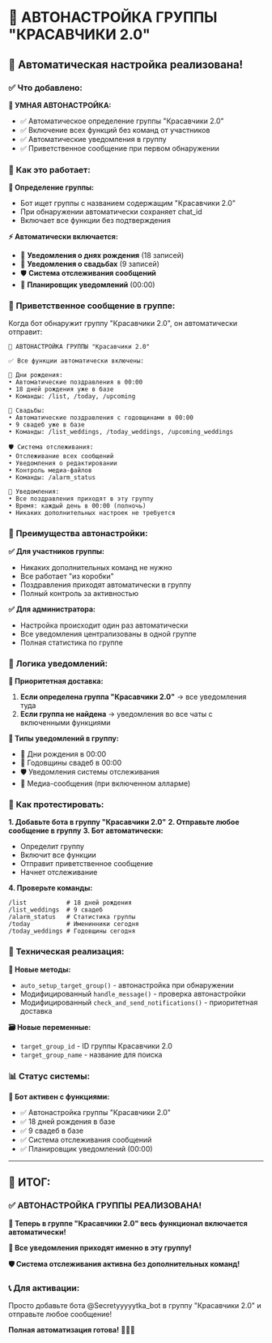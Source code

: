 # 🎯 АВТОНАСТРОЙКА ГРУППЫ "КРАСАВЧИКИ 2.0"

## 🚀 Автоматическая настройка реализована!

### ✅ **Что добавлено:**

**🎯 УМНАЯ АВТОНАСТРОЙКА:**
- ✅ Автоматическое определение группы "Красавчики 2.0"
- ✅ Включение всех функций без команд от участников
- ✅ Автоматические уведомления в группу
- ✅ Приветственное сообщение при первом обнаружении

### 🔧 **Как это работает:**

**📍 Определение группы:**
- Бот ищет группы с названием содержащим "Красавчики 2.0"
- При обнаружении автоматически сохраняет chat_id
- Включает все функции без подтверждения

**⚡ Автоматически включается:**
- 🎂 **Уведомления о днях рождения** (18 записей)
- 💒 **Уведомления о свадьбах** (9 записей)
- 🛡️ **Система отслеживания сообщений**
- 🔔 **Планировщик уведомлений** (00:00)

### 📱 **Приветственное сообщение в группе:**

Когда бот обнаружит группу "Красавчики 2.0", он автоматически отправит:

```
🎉 АВТОНАСТРОЙКА ГРУППЫ "Красавчики 2.0"

✅ Все функции автоматически включены:

🎂 Дни рождения:
• Автоматические поздравления в 00:00
• 18 дней рождения уже в базе
• Команды: /list, /today, /upcoming

💒 Свадьбы:
• Автоматические поздравления с годовщинами в 00:00
• 9 свадеб уже в базе
• Команды: /list_weddings, /today_weddings, /upcoming_weddings

🛡️ Система отслеживания:
• Отслеживание всех сообщений
• Уведомления о редактировании
• Контроль медиа-файлов
• Команды: /alarm_status

🔔 Уведомления:
• Все поздравления приходят в эту группу
• Время: каждый день в 00:00 (полночь)
• Никаких дополнительных настроек не требуется
```

### 🎊 **Преимущества автонастройки:**

**✅ Для участников группы:**
- Никаких дополнительных команд не нужно
- Все работает "из коробки"
- Поздравления приходят автоматически в группу
- Полный контроль за активностью

**✅ Для администратора:**
- Настройка происходит один раз автоматически
- Все уведомления централизованы в одной группе
- Полная статистика по группе

### 🔄 **Логика уведомлений:**

**🎯 Приоритетная доставка:**
1. **Если определена группа "Красавчики 2.0"** → все уведомления туда
2. **Если группа не найдена** → уведомления во все чаты с включенными функциями

**📅 Типы уведомлений в группу:**
- 🎂 Дни рождения в 00:00
- 💒 Годовщины свадеб в 00:00
- 🛡️ Уведомления системы отслеживания
- 📢 Медиа-сообщения (при включенном алларме)

### 🧪 **Как протестировать:**

**1. Добавьте бота в группу "Красавчики 2.0"**
**2. Отправьте любое сообщение в группу**
**3. Бот автоматически:**
   - Определит группу
   - Включит все функции
   - Отправит приветственное сообщение
   - Начнет отслеживание

**4. Проверьте команды:**
```
/list           # 18 дней рождения
/list_weddings  # 9 свадеб
/alarm_status   # Статистика группы
/today          # Именинники сегодня
/today_weddings # Годовщины сегодня
```

### 🔧 **Техническая реализация:**

**📝 Новые методы:**
- `auto_setup_target_group()` - автонастройка при обнаружении
- Модифицированный `handle_message()` - проверка автонастройки
- Модифицированный `check_and_send_notifications()` - приоритетная доставка

**🗃️ Новые переменные:**
- `target_group_id` - ID группы Красавчики 2.0
- `target_group_name` - название для поиска

### 📊 **Статус системы:**

**🤖 Бот активен с функциями:**
- ✅ Автонастройка группы "Красавчики 2.0"
- ✅ 18 дней рождения в базе
- ✅ 9 свадеб в базе
- ✅ Система отслеживания сообщений
- ✅ Планировщик уведомлений (00:00)

---

## 🎊 **ИТОГ:**

### ✅ **АВТОНАСТРОЙКА ГРУППЫ РЕАЛИЗОВАНА!**

**🎯 Теперь в группе "Красавчики 2.0" весь функционал включается автоматически!**

**🔔 Все уведомления приходят именно в эту группу!**

**🛡️ Система отслеживания активна без дополнительных команд!**

### 📞 **Для активации:**
Просто добавьте бота @Secretyyyyytka_bot в группу "Красавчики 2.0" и отправьте любое сообщение!

**Полная автоматизация готова!** 🚀🎯✨ 